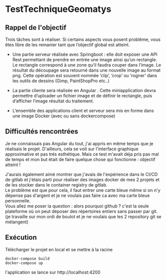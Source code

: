 # TestTechniqueGeomatys

## Rappel de l'objectif
Trois tâches sont à réaliser. Si certains aspects vous posent problème, vous êtes libre
de les remanier tant que l’objectif global est atteint.    

- Une partie serveur réalisée avec Spring­boot : elle doit exposer une API Rest
permettant de prendre en entrée une image ainsi qu’un rectangle. Le rectangle
correspond à une zone qu’il faudra couper dans l’image. Le résultat du
découpage sera retourné dans une nouvelle image au format png. Cette
opération est souvent nommée ‘clip’, ‘crop’ ou ‘rogner’ dans les outils de dessins
(Gimp, PaintShopPro etc..)    

- La partie cliente sera réalisée en Angular . Cette mini­application devra
permettre d’uploader un fichier image et de définir le rectangle, puis d’afficher
l’image résultat du traitement.  
- L’ensemble des applications client et serveur sera mis en forme dans une image
Docker (avec ou sans docker­compose)  

## Difficultés rencontrées
Je ne connaissais pas Angular du tout, j'ai appris en même temps que je réalisais le projet.
D'ailleurs, cela se voit sur l'interface graphique approximative et pas trés esthétique.
Mais ce test m'avait déja pris pas mal de temps et mon but était de faire quelque chose qui fonctionne : objectif atteint !

J'aurais également aimé montrer que j'avais de l'expérience dans le CI/CD de gitlab et j'étais parti pour réaliser des images docker de mes 2 projets et de les stocker dans le container registry de gitlab.  
Le problème est que pour cela, il faut entrer une carte bleue même si on n'y dépense pas d'argent et je ne voulais pas faire ca avec ma carte bleue personnelle.  
Vous allez me poser la question : alors pourquoi github ? c'est la seule plateforme où on peut déposer des répertoires entiers sans passer par git.
(je travaille sur mon ordi de boulot et je ne voulais que les 2 repository git se mélangent)

## Exécution
Télécharger le projet en local et se mettre à la racine  
```
docker-compose build
docker-compose up
```
l'application se lance sur http://localhost:4200  
